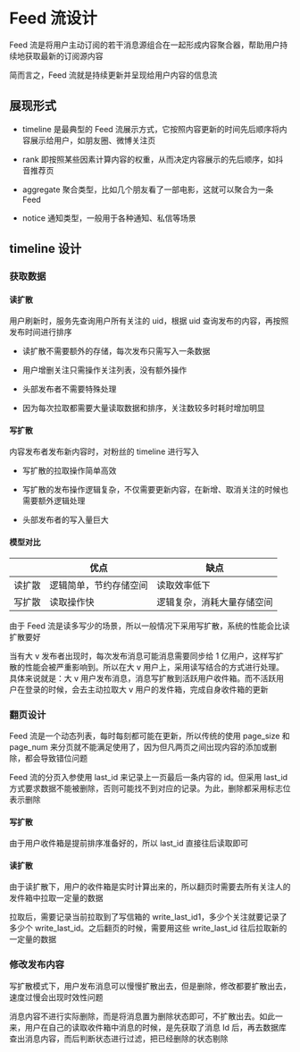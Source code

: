 # Feed 流设计

Feed 流是将用户主动订阅的若干消息源组合在一起形成内容聚合器，帮助用户持续地获取最新的订阅源内容

简而言之，Feed 流就是持续更新并呈现给用户内容的信息流

## 展现形式

- timeline 是最典型的 Feed 流展示方式，它按照内容更新的时间先后顺序将内容展示给用户，如朋友圈、微博关注页

- rank 即按照某些因素计算内容的权重，从而决定内容展示的先后顺序，如抖音推荐页

- aggregate 聚合类型，比如几个朋友看了一部电影，这就可以聚合为一条 Feed

- notice 通知类型，一般用于各种通知、私信等场景

## timeline 设计

### 获取数据

#### 读扩散

用户刷新时，服务先查询用户所有关注的 uid，根据 uid 查询发布的内容，再按照发布时间进行排序

- 读扩散不需要额外的存储，每次发布只需写入一条数据

- 用户增删关注只需操作关注列表，没有额外操作

- 头部发布者不需要特殊处理

- 因为每次拉取都需要大量读取数据和排序，关注数较多时耗时增加明显

#### 写扩散

内容发布者发布新内容时，对粉丝的 timeline 进行写入

- 写扩散的拉取操作简单高效

- 写扩散的发布操作逻辑复杂，不仅需要更新内容，在新增、取消关注的时候也需要额外逻辑处理

- 头部发布者的写入量巨大

#### 模型对比

||优点|缺点|
|-|-|-|
|读扩散|逻辑简单，节约存储空间|读取效率低下
|写扩散|读取操作快|逻辑复杂，消耗大量存储空间

由于 Feed 流是读多写少的场景，所以一般情况下采用写扩散，系统的性能会比读扩散要好

当有大 v 发布者出现时，每次发布消息可能消息需要同步给 1 亿用户，这样写扩散的性能会被严重影响到。所以在大 v 用户上，采用读写结合的方式进行处理。具体来说就是：大 v 用户发布消息，消息写扩散到活跃用户收件箱。而不活跃用户在登录的时候，会去主动拉取大 v 用户的发件箱，完成自身收件箱的更新

### 翻页设计

Feed 流是一个动态列表，每时每刻都可能在更新，所以传统的使用 page_size 和 page_num 来分页就不能满足使用了，因为但凡两页之间出现内容的添加或删除，都会导致错位问题

Feed 流的分页入参使用 last_id 来记录上一页最后一条内容的 id。但采用 last_id 方式要求数据不能被删除，否则可能找不到对应的记录。为此，删除都采用标志位表示删除

#### 写扩散

由于用户收件箱是提前排序准备好的，所以 last_id 直接往后读取即可

#### 读扩散

由于读扩散下，用户的收件箱是实时计算出来的，所以翻页时需要去所有关注人的发件箱中拉取一定量的数据

拉取后，需要记录当前拉取到了写信箱的 write_last_id1，多少个关注就要记录了多少个 write_last_id。之后翻页的时候，需要用这些 write_last_id 往后拉取新的一定量的数据

### 修改发布内容

写扩散模式下，用户发布消息可以慢慢扩散出去，但是删除，修改都要扩散出去，速度过慢会出现时效性问题

消息内容不进行实际删除，而是将消息置为删除状态即可，不扩散出去。如此一来，用户在自己的读取收件箱中消息的时候，是先获取了消息 Id 后，再去数据库查出消息内容，而后判断状态进行过滤，把已经删除的状态剔除
